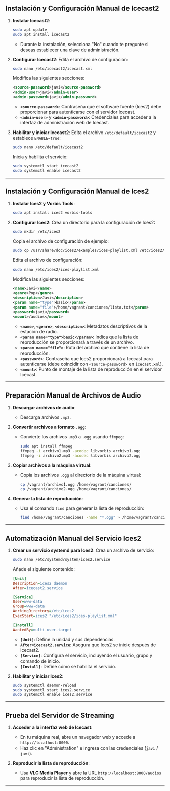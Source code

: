 ## **Instalación y Configuración Manual de Icecast2**

1. **Instalar Icecast2**:
   ```bash
   sudo apt update
   sudo apt install icecast2
   ```
   - Durante la instalación, selecciona "No" cuando te pregunte si deseas establecer una clave de administración.

2. **Configurar Icecast2**:
   Edita el archivo de configuración:
   ```bash
   sudo nano /etc/icecast2/icecast.xml
   ```
   Modifica las siguientes secciones:
   ```xml
   <source-password>javi</source-password>
   <admin-user>javi</admin-user>
   <admin-password>javi</admin-password>
   ```
   - **`<source-password>`**: Contraseña que el software fuente (Ices2) debe proporcionar para autenticarse con el servidor Icecast.
   - **`<admin-user>`** y **`<admin-password>`**: Credenciales para acceder a la interfaz de administración web de Icecast.

3. **Habilitar y iniciar Icecast2**:
   Edita el archivo `/etc/default/icecast2` y establece `ENABLE=true`:
   ```bash
   sudo nano /etc/default/icecast2
   ```
   Inicia y habilita el servicio:
   ```bash
   sudo systemctl start icecast2
   sudo systemctl enable icecast2
   ```

---

## **Instalación y Configuración Manual de Ices2**

1. **Instalar Ices2 y Vorbis Tools**:
   ```bash
   sudo apt install ices2 vorbis-tools
   ```

2. **Configurar Ices2**:
   Crea un directorio para la configuración de Ices2:
   ```bash
   sudo mkdir /etc/ices2
   ```
   Copia el archivo de configuración de ejemplo:
   ```bash
   sudo cp /usr/share/doc/ices2/examples/ices-playlist.xml /etc/ices2/
   ```
   Edita el archivo de configuración:
   ```bash
   sudo nano /etc/ices2/ices-playlist.xml
   ```
   Modifica las siguientes secciones:
   ```xml
   <name>Javi</name>
   <genre>Pop</genre>
   <description>Javi</description>
   <param name="type">basic</param>
   <param name="file">/home/vagrant/canciones/lista.txt</param>
   <password>javi</password>
   <mount>/audios</mount>
   ```
   - **`<name>`**, **`<genre>`**, **`<description>`**: Metadatos descriptivos de la estación de radio.
   - **`<param name="type">basic</param>`**: Indica que la lista de reproducción se proporcionará a través de un archivo.
   - **`<param name="file">`**: Ruta del archivo que contiene la lista de reproducción.
   - **`<password>`**: Contraseña que Ices2 proporcionará a Icecast para autenticarse (debe coincidir con `<source-password>` en `icecast.xml`).
   - **`<mount>`**: Punto de montaje de la lista de reproducción en el servidor Icecast.

---

## **Preparación Manual de Archivos de Audio**

1. **Descargar archivos de audio**:
   - Descarga archivos `.mp3`.

2. **Convertir archivos a formato `.ogg`**:
   - Convierte los archivos `.mp3` a `.ogg` usando `ffmpeg`:
     ```bash
     sudo apt install ffmpeg
     ffmpeg -i archivo1.mp3 -acodec libvorbis archivo1.ogg
     ffmpeg -i archivo2.mp3 -acodec libvorbis archivo2.ogg
     ```

3. **Copiar archivos a la máquina virtual**:
   - Copia los archivos `.ogg` al directorio de la máquina virtual:
     ```bash
     cp /vagrant/archivo1.ogg /home/vagrant/canciones/
     cp /vagrant/archivo2.ogg /home/vagrant/canciones/
     ```

4. **Generar la lista de reproducción**:
   - Usa el comando `find` para generar la lista de reproducción:
     ```bash
     find /home/vagrant/canciones -name "*.ogg" > /home/vagrant/canciones/lista.txt
     ```

---

## **Automatización Manual del Servicio Ices2** 

1. **Crear un servicio systemd para Ices2**:
   Crea un archivo de servicio:
   ```bash
   sudo nano /etc/systemd/system/ices2.service
   ```
   Añade el siguiente contenido:
   ```ini
   [Unit]
   Description=ices2 daemon
   After=icecast2.service

   [Service]
   User=www-data
   Group=www-data
   WorkingDirectory=/etc/ices2
   ExecStart=ices2 "/etc/ices2/ices-playlist.xml"

   [Install]
   WantedBy=multi-user.target
   ```
   - **`[Unit]`**: Define la unidad y sus dependencias.
   - **`After=icecast2.service`**: Asegura que Ices2 se inicie después de Icecast2.
   - **`[Service]`**: Configura el servicio, incluyendo el usuario, grupo y comando de inicio.
   - **`[Install]`**: Define cómo se habilita el servicio.

2. **Habilitar y iniciar Ices2**:
   ```bash
   sudo systemctl daemon-reload
   sudo systemctl start ices2.service
   sudo systemctl enable ices2.service
   ```

---

## **Prueba del Servidor de Streaming**

1. **Acceder a la interfaz web de Icecast**:
   - En tu máquina real, abre un navegador web y accede a `http://localhost:8000`.
   - Haz clic en "Administration" e ingresa con las credenciales (`javi` / `javi`).

2. **Reproducir la lista de reproducción**:
   - Usa **VLC Media Player** y abre la URL `http://localhost:8000/audios` para reproducir la lista de reproducción.

---
